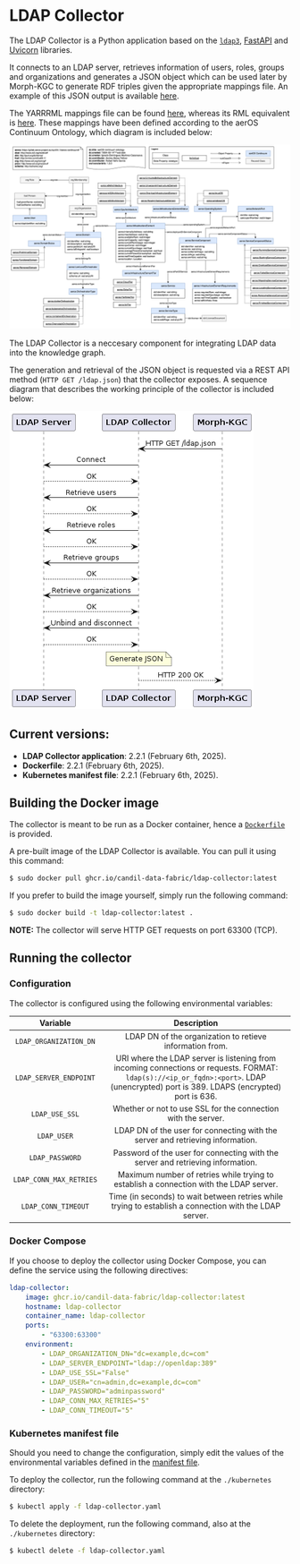 # LDAP Collector

The LDAP Collector is a Python application based on the [`ldap3`](https://ldap3.readthedocs.io/en/latest/), [FastAPI](https://fastapi.tiangolo.com/) and [Uvicorn](https://www.uvicorn.org/) libraries.

It connects to an LDAP server, retrieves information of users, roles, groups and organizations and generates a JSON object which can be used later by Morph-KGC to generate RDF triples given the appropriate mappings file. An example of this JSON output is available [here](examples/ldap.json).

The YARRRML mappings file can be found [here](examples/mappings.yaml), whereas its RML equivalent is [here](examples/mappings.ttl). These mappings have been defined according to the aerOS Continuum Ontology, which diagram is included below:

<img src="docs/aerOS-continuum-ontology.png" width="1200">

The LDAP Collector is a neccesary component for integrating LDAP data into the knowledge graph.

The generation and retrieval of the JSON object is requested via a REST API method (`HTTP GET /ldap.json`) that the collector exposes. A sequence diagram that describes the working principle of the collector is included below:

![](docs/sequence_diagram.png)

## Current versions:
- **LDAP Collector application**: 2.2.1 (February 6th, 2025).
- **Dockerfile**: 2.2.1 (February 6th, 2025).
- **Kubernetes manifest file**: 2.2.1 (February 6th, 2025).

## Building the Docker image

The collector is meant to be run as a Docker container, hence a [`Dockerfile`](Dockerfile) is provided.

A pre-built image of the LDAP Collector is available. You can pull it using this command:

```bash
$ sudo docker pull ghcr.io/candil-data-fabric/ldap-collector:latest
```

If you prefer to build the image yourself, simply run the following command:

```bash
$ sudo docker build -t ldap-collector:latest .
```

**NOTE:** The collector will serve HTTP GET requests on port 63300 (TCP).

## Running the collector

### Configuration
The collector is configured using the following environmental variables:

|      **Variable**     |                                                                                   **Description**                                                                                   |
|:---------------------:|:-----------------------------------------------------------------------------------------------------------------------------------------------------------------------------------:|
|  `LDAP_ORGANIZATION_DN` |                                                               LDAP DN of the organization to retieve information from.                                                               |
|  `LDAP_SERVER_ENDPOINT` | URI where the LDAP server is listening from incoming connections or requests. FORMAT: `ldap(s)://<ip_or_fqdn>:<port>`. LDAP (unencrypted) port is 389. LDAPS (encrypted) port is 636. |
|      `LDAP_USE_SSL`     |                                                            Whether or not to use SSL for the connection with the server.                                                            |
|       `LDAP_USER`       |                                                    LDAP DN of the user for connecting with the server and retrieving information.                                                   |
|     `LDAP_PASSWORD`     |                                                   Password of the user for connecting with the server and retrieving information.                                                   |
| `LDAP_CONN_MAX_RETRIES` |                                                Maximum number of retries while trying to establish a connection with the LDAP server.                                               |
|   `LDAP_CONN_TIMEOUT`   |                                        Time (in seconds) to wait between retries while trying to establish a connection with the LDAP server.                                       |

### Docker Compose
If you choose to deploy the collector using Docker Compose, you can define the service using the following directives:

```yaml
ldap-collector:
    image: ghcr.io/candil-data-fabric/ldap-collector:latest
    hostname: ldap-collector
    container_name: ldap-collector
    ports:
        - "63300:63300"
    environment:
        - LDAP_ORGANIZATION_DN="dc=example,dc=com"
        - LDAP_SERVER_ENDPOINT="ldap://openldap:389"
        - LDAP_USE_SSL="False"
        - LDAP_USER="cn=admin,dc=example,dc=com"
        - LDAP_PASSWORD="adminpassword"
        - LDAP_CONN_MAX_RETRIES="5"
        - LDAP_CONN_TIMEOUT="5"
```

### Kubernetes manifest file

Should you need to change the configuration, simply edit the values of the environmental variables defined in the [manifest file](kubernetes/ldap-collector.yaml).

To deploy the collector, run the following command at the `./kubernetes` directory:

```bash
$ kubectl apply -f ldap-collector.yaml
```

To delete the deployment, run the following command, also at the `./kubernetes` directory:

```bash
$ kubectl delete -f ldap-collector.yaml
```
